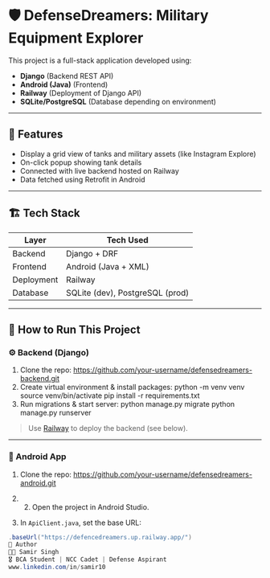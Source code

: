 # 🛡️ DefenseDreamers: Military Equipment Explorer

This project is a full-stack application developed using:

- **Django** (Backend REST API)
- **Android (Java)** (Frontend)
- **Railway** (Deployment of Django API)
- **SQLite/PostgreSQL** (Database depending on environment)

---

## 📱 Features

- Display a grid view of tanks and military assets (like Instagram Explore)
- On-click popup showing tank details
- Connected with live backend hosted on Railway
- Data fetched using Retrofit in Android

---

## 🏗️ Tech Stack

| Layer         | Tech Used              |
|---------------|------------------------|
| Backend       | Django + DRF           |
| Frontend      | Android (Java + XML)   |
| Deployment    | Railway                |
| Database      | SQLite (dev), PostgreSQL (prod) |

---

## 🚀 How to Run This Project

### ⚙️ Backend (Django)

1. Clone the repo: https://github.com/your-username/defensedreamers-backend.git
2. Create virtual environment & install packages:
 python -m venv venv
source venv/bin/activate
pip install -r requirements.txt
3. Run migrations & start server: python manage.py migrate
python manage.py runserver
> Use [Railway](https://railway.app) to deploy the backend (see below).

---

### 📱 Android App

1. Clone the repo:  https://github.com/your-username/defensedreamers-android.git
2. 2. Open the project in Android Studio.

3. In `ApiClient.java`, set the base URL:
```java
.baseUrl("https://defencedreamers.up.railway.app/")
🙌 Author
👨‍💻 Samir Singh
🎖️ BCA Student | NCC Cadet | Defense Aspirant
www.linkedin.com/in/samir10
